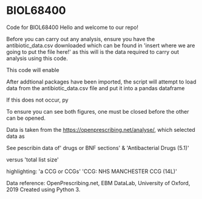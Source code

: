 # BIOL68400
Code for BIOL68400
Hello and welcome to our repo! 

Before you can carry out any analysis, ensure you have the antibiotic_data.csv downloaded which can be found in 'insert where we are going to put the file here!'
as this will is the data required to carry out analysis using this code. 

This code will enable

After addtional packages have been imported, the script will attempt to load data from the antibiotic_data.csv file and put it into a pandas dataframe

If this does not occur, py

To ensure you can see both figures, one must be closed before the other can be opened. 


Data is taken from the https://openprescribing.net/analyse/, which selected data as 

See pescribin data of' drugs or BNF sections' & 'Antibacterial Drugs (5.1)'

versus 'total list size'

highlighting: 'a CCG or CCGs' 'CCG: NHS MANCHESTER CCG (14L)'

Data reference: OpenPrescribing.net, EBM DataLab, University of Oxford, 2019
Created using Python 3. 

